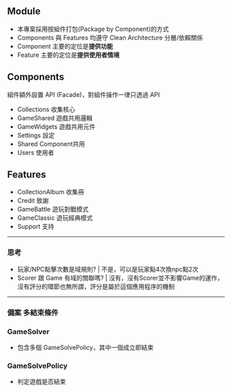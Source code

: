 ## Module
* 本專案採用按組件打包(Package by Component)的方式
* Components 與 Features 均遵守 Clean Architecture 分層/依賴關係
* Component 主要的定位是**提供功能**
* Feature 主要的定位是**提供使用者情境**

## Components
組件額外設置 API (Facade)，對組件操作一律只透過 API
- Collections 收集核心
- GameShared 遊戲共用邏輯
- GameWidgets 遊戲共用元件
- Settings 設定
- Shared Component共用
- Users 使用者

## Features
- CollectionAlbum 收集冊
- Credit 致謝
- GameBattle 遊玩對戰模式
- GameClassic 遊玩經典模式
- Support 支持

----------------------------------------
### 思考
- 玩家/NPC點擊次數是域規則? | 不是，可以是玩家點4次換npc點2次
- Scorer 跟 Game 有域的關聯嗎? | 沒有，沒有Scorer並不影響Game的運作，沒有評分的環節也無所謂，評分是屬於這個應用程序的機制

-----------------------------------------
### 備案 多結束條件
### GameSolver
- 包含多個 GameSolvePolicy，其中一個成立即結束

### GameSolvePolicy
- 判定遊戲是否結束
